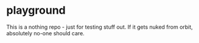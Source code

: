 # playground
This is a nothing repo - just for testing stuff out. If it gets nuked from orbit, absolutely no-one should care.
